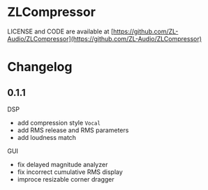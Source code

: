 # ZLCompressor

LICENSE and CODE are available at [https://github.com/ZL-Audio/ZLCompressor](https://github.com/ZL-Audio/ZLCompressor)

# Changelog

## 0.1.1

DSP

- add compression style `Vocal`
- add RMS release and RMS parameters
- add loudness match

GUI

- fix delayed magnitude analyzer
- fix incorrect cumulative RMS display
- improce resizable corner dragger